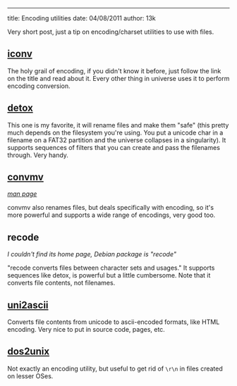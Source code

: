--- 
title: Encoding utilities
date: 04/08/2011
author: 13k

Very short post, just a tip on encoding/charset utilities to use with files.

## [iconv](http://www.gnu.org/s/libiconv/)

The holy grail of encoding, if you didn't know it before, just follow the link
on the title and read about it. Every other thing in universe uses it to
perform encoding conversion.

## [detox](http://detox.sourceforge.net)

This one is my favorite, it will rename files and make them "safe" (this pretty
much depends on the filesystem you're using. You put a unicode char in a
filename on a FAT32 partition and the universe collapses in a singularity).
It supports sequences of filters that you can create and pass the filenames
through. Very handy.

## [convmv](http://www.j3e.de/linux/convmv)

_[man page](http://www.j3e.de/linux/convmv/man/)_

convmv also renames files, but deals specifically with encoding, so it's more
powerful and supports a wide range of encodings, very good too.

## recode

_I couldn't find its home page, Debian package is "recode"_

"recode converts files between character sets and usages." It supports
sequences like detox, is powerful but a little cumbersome. Note that it
converts file contents, not filenames.

## [uni2ascii](http://billposer.org/Software/uni2ascii.html)

Converts file contents from unicode to ascii-encoded formats, like HTML
encoding. Very nice to put in source code, pages, etc.

## [dos2unix](http://waterlan.home.xs4all.nl/dos2unix.html)

Not exactly an encoding utility, but useful to get rid of `\r\n` in files
created on lesser OSes.
